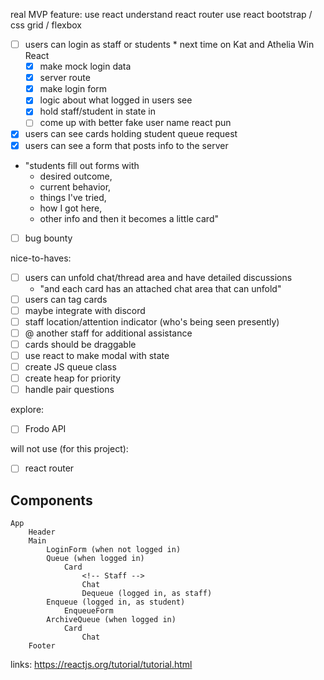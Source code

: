 real MVP feature: 
use react
understand react router
use react bootstrap / css grid / flexbox
- [ ] users can login as staff or students * next time on Kat and Athelia Win React
    - [x] make mock login data
    - [x] server route
    - [x] make login form
    - [x] logic about what logged in users see
    - [x] hold staff/student in state in <Main />
    - [ ] come up with better fake user name react pun
- [x] users can see cards holding student queue request
- [x] users can see a form that posts info to the server

- "students fill out forms with
    - desired outcome, 
    - current behavior, 
    - things I've tried, 
    - how I got here, 
    - other info
    and then it becomes a little card"
- [ ] bug bounty

nice-to-haves:
- [ ] users can unfold chat/thread area and have detailed discussions
    - "and each card has an attached chat area that can unfold"
- [ ] users can tag cards
- [ ] maybe integrate with discord
- [ ] staff location/attention indicator (who's being seen presently)
- [ ] @ another staff for additional assistance
- [ ] cards should be draggable
- [ ] use react to make modal with state
- [ ] create JS queue class
- [ ] create heap for priority
- [ ] handle pair questions

explore:
- [ ] Frodo API

will not use (for this project):
- [ ] react router
 
Components
----------
    App
        Header
        Main
            LoginForm (when not logged in)
            Queue (when logged in)
                Card
                    <!-- Staff -->
                    Chat
                    Dequeue (logged in, as staff)
            Enqueue (logged in, as student)
                EnqueueForm
            ArchiveQueue (when logged in)
                Card
                    Chat
        Footer
 




<!-- Co-authored-by: Katrina Huber-Juma <katrina.huber@gmail.com>" -->

links:
https://reactjs.org/tutorial/tutorial.html